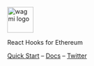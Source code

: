 <p>
  <picture>
    <source media="(prefers-color-scheme: dark)" srcset="https://raw.githubusercontent.com/wagmi-dev/wagmi/main/.github/logo-dark.svg">
    <img alt="wagmi logo" src="https://raw.githubusercontent.com/wagmi-dev/wagmi/main/.github/logo-light.svg" width="auto" height="60">
  </picture>
</p>

React Hooks for Ethereum

[Quick Start](https://wagmi.sh/docs/getting-started) – [Docs](https://wagmi.sh) – [Twitter](https://twitter.com/wagmi_sh)
